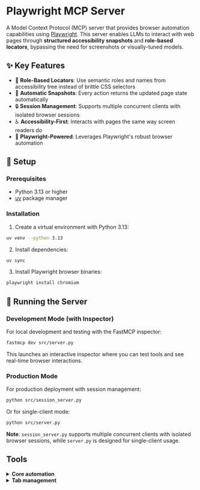 # Playwright MCP Server

A Model Context Protocol (MCP) server that provides browser automation capabilities using [Playwright](https://playwright.dev). This server enables LLMs to interact with web pages through **structured accessibility snapshots** and **role-based locators**, bypassing the need for screenshots or visually-tuned models.

## ✨ Key Features

- 🎯 **Role-Based Locators**: Use semantic roles and names from accessibility tree instead of brittle CSS selectors
- 📸 **Automatic Snapshots**: Every action returns the updated page state automatically
- 🔒 **Session Management**: Supports multiple concurrent clients with isolated browser sessions
- ♿ **Accessibility-First**: Interacts with pages the same way screen readers do
- 🚀 **Playwright-Powered**: Leverages Playwright's robust browser automation

## 🚀 Setup

### Prerequisites

- Python 3.13 or higher
- [uv](https://github.com/astral-sh/uv) package manager

### Installation

1. Create a virtual environment with Python 3.13:
```bash
uv venv --python 3.13
```

2. Install dependencies:
```bash
uv sync
```

3. Install Playwright browser binaries:
```bash
playwright install chromium
```

## 🏃 Running the Server

### Development Mode (with Inspector)

For local development and testing with the FastMCP inspector:

```bash
fastmcp dev src/server.py
```

This launches an interactive inspector where you can test tools and see real-time browser interactions.

### Production Mode

For production deployment with session management:

```bash
python src/session_server.py
```

Or for single-client mode:

```bash
python src/server.py
```

**Note**: `session_server.py` supports multiple concurrent clients with isolated browser sessions, while `server.py` is designed for single-client usage.

## Tools

<details>
<summary><b>Core automation</b></summary>


- **browser_click**
  - Title: Click
  - Description: Perform click on a web page
  - Parameters:
    - `element` (string): Human-readable element description
    - `locator` (ElementLocator): Element locator - either AriaNode with ARIA `role` and `name` fields, or Selector with `selector` field
    - `nth` (number, optional): Zero-based index when multiple elements match (e.g., nth=0 for first, nth=1 for second)
    - `double_click` (boolean, optional): Whether to perform a double click instead of a single click
    - `button` (string, optional): Button to click (left, right, middle), defaults to left
    - `modifiers` (array, optional): Modifier keys to press (Alt, Control, Meta, Shift)
  - Read-only: **false**

- **browser_close**
  - Title: Close browser
  - Description: Close the browser and clean up all resources
  - Parameters: None
  - Read-only: **false**

- **browser_drag**
  - Title: Drag mouse
  - Description: Perform drag and drop between two elements
  - Parameters:
    - `start_element` (string): Human-readable source element description
    - `start_locator` (ElementLocator): Source element locator - either AriaNode with ARIA `role` and `name` fields, or Selector with `selector` field
    - `start_nth` (number, optional): Zero-based index for source element when multiple match
    - `end_element` (string): Human-readable target element description
    - `end_locator` (ElementLocator): Target element locator - either AriaNode with ARIA `role` and `name` fields, or Selector with `selector` field
    - `end_nth` (number, optional): Zero-based index for target element when multiple match
  - Read-only: **false**

- **browser_file_upload**
  - Title: Upload files
  - Description: Upload one or multiple files
  - Parameters:
    - `paths` (array, optional): Absolute paths to files to upload. If omitted, file chooser is cancelled.
  - Read-only: **false**

- **browser_fill_form**
  - Title: Fill form
  - Description: Fill multiple form fields
  - Parameters:
    - `fields` (array): List of FormField objects, each with `element` (string), `value` (string), `locator` (ElementLocator), and optional `nth` (number)
  - Read-only: **false**

- **browser_get_html**
  - Title: Get HTML content
  - Description: Get HTML content for debugging when locators fail
  - Parameters:
    - `selector` (string, optional): CSS selector to get HTML from (defaults to body)
    - `max_length` (number, optional): Maximum characters to return (default 50000)
    - `filter_tags` (array, optional): List of tag names to remove (e.g., ['script', 'style']). Defaults to ['script']
  - Read-only: **true**

- **browser_hover**
  - Title: Hover mouse
  - Description: Hover over element on page
  - Parameters:
    - `element` (string): Human-readable element description
    - `locator` (ElementLocator): Element locator - either AriaNode with ARIA `role` and `name` fields, or Selector with `selector` field
    - `nth` (number, optional): Zero-based index when multiple elements match (e.g., nth=0 for first, nth=1 for second)
  - Read-only: **false**

- **browser_navigate**
  - Title: Navigate to a URL
  - Description: Navigate to a URL
  - Parameters:
    - `url` (string): The URL to navigate to
  - Read-only: **false**

- **browser_navigate_back**
  - Title: Go back
  - Description: Go back to the previous page
  - Parameters: None
  - Read-only: **false**

- **browser_open**
  - Title: Open browser
  - Description: Open a new browser instance
  - Parameters: None
  - Read-only: **false**

- **browser_press_key**
  - Title: Press a key
  - Description: Press a key on the keyboard
  - Parameters:
    - `key` (string): Name of the key to press or a character to generate, such as `ArrowLeft` or `a`
  - Read-only: **false**

- **browser_resize**
  - Title: Resize browser window
  - Description: Resize the browser window
  - Parameters:
    - `width` (number): Width of the browser window
    - `height` (number): Height of the browser window
  - Read-only: **false**

- **browser_search**
  - Title: Search on Google
  - Description: Search for a topic using Google search
  - Parameters:
    - `query` (string): The search query or topic to search for
  - Read-only: **false**

- **browser_select_option**
  - Title: Select option
  - Description: Select an option in a dropdown
  - Parameters:
    - `element` (string): Human-readable element description
    - `values` (array): Array of values to select in the dropdown
    - `locator` (ElementLocator): Element locator - either AriaNode with ARIA ARIA `role` and `name` fields, or Selector with `selector` field
    - `nth` (number, optional): Zero-based index when multiple elements match (e.g., nth=0 for first, nth=1 for second)
  - Read-only: **false**

- **browser_snapshot**
  - Title: Page snapshot
  - Description: Capture accessibility snapshot of the current page
  - Parameters: None
  - Read-only: **true**

- **browser_take_screenshot**
  - Title: Take a screenshot
  - Description: Take a screenshot of the current page
  - Parameters:
    - `type` (string, optional): Image format (png or jpeg). Default is png.
    - `element` (string, optional): Human-readable element description
    - `ref` (string, optional): Exact target element reference (CSS selector) from the page snapshot
    - `full_page` (boolean, optional): Take screenshot of full scrollable page
  - Read-only: **true**

- **browser_type**
  - Title: Type text
  - Description: Type text into editable element
  - Parameters:
    - `element` (string): Human-readable element description
    - `text` (string): Text to type into the element
    - `locator` (ElementLocator): Element locator - either AriaNode with ARIA `role` and `name` fields, or Selector with `selector` field
    - `nth` (number, optional): Zero-based index when multiple elements match (e.g., nth=0 for first, nth=1 for second)
    - `submit` (boolean, optional): Whether to submit (press Enter after)
    - `slowly` (boolean, optional): Whether to type one character at a time
  - Read-only: **false**

</details>

<details>
<summary><b>Tab management</b></summary>

- **browser_tabs**
  - Title: Manage tabs
  - Description: List, create, close, or select a browser tab
  - Parameters:
    - `action` (string): Operation to perform (list, create, close, select)
    - `index` (number, optional): Tab index for close/select operations. If omitted for close, current tab is closed.
  - Read-only: **false**

</details>
